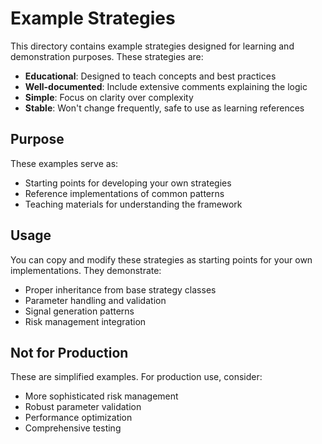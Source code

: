 # Example Strategies

This directory contains example strategies designed for learning and demonstration purposes. These strategies are:

- **Educational**: Designed to teach concepts and best practices
- **Well-documented**: Include extensive comments explaining the logic
- **Simple**: Focus on clarity over complexity
- **Stable**: Won't change frequently, safe to use as learning references

## Purpose

These examples serve as:
- Starting points for developing your own strategies
- Reference implementations of common patterns
- Teaching materials for understanding the framework

## Usage

You can copy and modify these strategies as starting points for your own implementations. They demonstrate:
- Proper inheritance from base strategy classes
- Parameter handling and validation
- Signal generation patterns
- Risk management integration

## Not for Production

These are simplified examples. For production use, consider:
- More sophisticated risk management
- Robust parameter validation
- Performance optimization
- Comprehensive testing